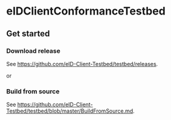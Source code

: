 # eIDClientConformanceTestbed

## Get started

### Download release

See https://github.com/eID-Client-Testbed/testbed/releases.

or

### Build from source

See https://github.com/eID-Client-Testbed/testbed/blob/master/BuildFromSource.md.
